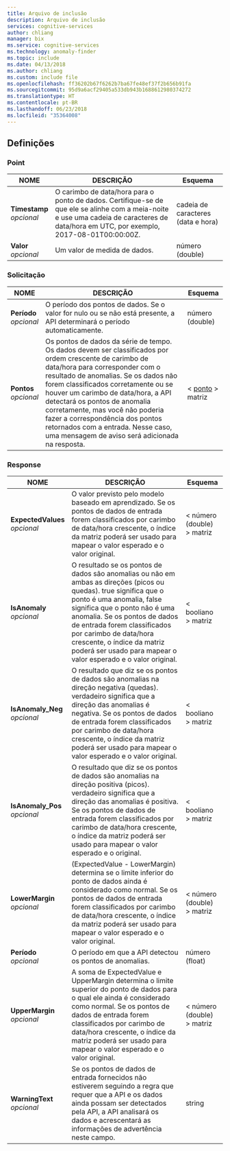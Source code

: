 ```yaml
---
title: Arquivo de inclusão
description: Arquivo de inclusão
services: cognitive-services
author: chliang
manager: bix
ms.service: cognitive-services
ms.technology: anomaly-finder
ms.topic: include
ms.date: 04/13/2018
ms.author: chliang
ms.custom: include file
ms.openlocfilehash: ff36202b67f6262b7ba67fe48ef37f2b656b91fa
ms.sourcegitcommit: 95d9a6acf29405a533db943b1688612980374272
ms.translationtype: HT
ms.contentlocale: pt-BR
ms.lasthandoff: 06/23/2018
ms.locfileid: "35364008"
---
```

<a name="definitions"></a>
## <a name="definitions"></a>Definições

<a name="point"></a>
### <a name="point"></a>Point

|NOME|DESCRIÇÃO|Esquema|
|---|---|---|
|**Timestamp**  <br>*opcional*|O carimbo de data/hora para o ponto de dados. Certifique-se de que ele se alinhe com a meia-noite e use uma cadeia de caracteres de data/hora em UTC, por exemplo, 2017-08-01T00:00:00Z.|cadeia de caracteres (data e hora)|
|**Valor**  <br>*opcional*|Um valor de medida de dados.|número (double)|


<a name="request"></a>
### <a name="request"></a>Solicitação

|NOME|DESCRIÇÃO|Esquema|
|---|---|---|
|**Período**  <br>*opcional*|O período dos pontos de dados. Se o valor for nulo ou se não está presente, a API determinará o período automaticamente.|número (double)|
|**Pontos**  <br>*opcional*|Os pontos de dados da série de tempo. Os dados devem ser classificados por ordem crescente de carimbo de data/hora para corresponder com o resultado de anomalias. Se os dados não forem classificados corretamente ou se houver um carimbo de data/hora, a API detectará os pontos de anomalia corretamente, mas você não poderia fazer a correspondência dos pontos retornados com a entrada. Nesse caso, uma mensagem de aviso será adicionada na resposta.|< [ponto](#point) > matriz|


<a name="response"></a>
### <a name="response"></a>Response

|NOME|DESCRIÇÃO|Esquema|
|---|---|---|
|**ExpectedValues**  <br>*opcional*|O valor previsto pelo modelo baseado em aprendizado. Se os pontos de dados de entrada forem classificados por carimbo de data/hora crescente, o índice da matriz poderá ser usado para mapear o valor esperado e o valor original.|< número (double) > matriz|
|**IsAnomaly**  <br>*opcional*|O resultado se os pontos de dados são anomalias ou não em ambas as direções (picos ou quedas). true significa que o ponto é uma anomalia, false significa que o ponto não é uma anomalia. Se os pontos de dados de entrada forem classificados por carimbo de data/hora crescente, o índice da matriz poderá ser usado para mapear o valor esperado e o valor original.|< booliano > matriz|
|**IsAnomaly_Neg**  <br>*opcional*|O resultado que diz se os pontos de dados são anomalias na direção negativa (quedas). verdadeiro significa que a direção das anomalias é negativa. Se os pontos de dados de entrada forem classificados por carimbo de data/hora crescente, o índice da matriz poderá ser usado para mapear o valor esperado e o valor original.|< booliano > matriz|
|**IsAnomaly_Pos**  <br>*opcional*|O resultado que diz se os pontos de dados são anomalias na direção positiva (picos). verdadeiro significa que a direção das anomalias é positiva. Se os pontos de dados de entrada forem classificados por carimbo de data/hora crescente, o índice da matriz poderá ser usado para mapear o valor esperado e o original.|< booliano > matriz|
|**LowerMargin**  <br>*opcional*|(ExpectedValue - LowerMargin) determina se o limite inferior do ponto de dados ainda é considerado como normal. Se os pontos de dados de entrada forem classificados por carimbo de data/hora crescente, o índice da matriz poderá ser usado para mapear o valor esperado e o valor original.|< número (double) > matriz|
|**Período**  <br>*opcional*|O período em que a API detectou os pontos de anomalias.|número (float)|
|**UpperMargin**  <br>*opcional*|A soma de ExpectedValue e UpperMargin determina o limite superior do ponto de dados para o qual ele ainda é considerado como normal. Se os pontos de dados de entrada forem classificados por carimbo de data/hora crescente, o índice da matriz poderá ser usado para mapear o valor esperado e o valor original.|< número (double) > matriz|
|**WarningText**  <br>*opcional*|Se os pontos de dados de entrada fornecidos não estiverem seguindo a regra que requer que a API e os dados ainda possam ser detectados pela API, a API analisará os dados e acrescentará as informações de advertência neste campo.|string|



